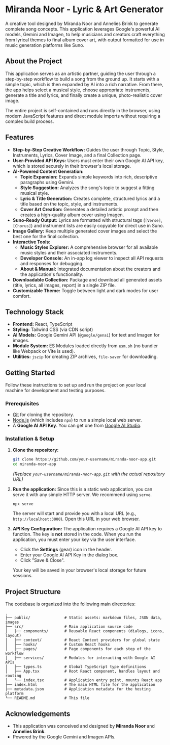 # Miranda Noor - Lyric & Art Generator

A creative tool designed by Miranda Noor and Annelies Brink to generate complete song concepts. This application leverages Google's powerful AI models, Gemini and Imagen, to help musicians and creators craft everything from lyrical themes to final album cover art, with output formatted for use in music generation platforms like Suno.

## About the Project

This application serves as an artistic partner, guiding the user through a step-by-step workflow to build a song from the ground up. It starts with a simple topic, which is then expanded by AI into a rich narrative. From there, the app helps select a musical style, choose appropriate instruments, generate a title and lyrics, and finally create a unique, photo-realistic cover image.

The entire project is self-contained and runs directly in the browser, using modern JavaScript features and direct module imports without requiring a complex build process.

## Features

- **Step-by-Step Creative Workflow:** Guides the user through Topic, Style, Instruments, Lyrics, Cover Image, and a final Collection page.
- **User-Provided API Keys:** Users must enter their own Google AI API key, which is stored securely in their browser's local storage.
- **AI-Powered Content Generation:**
  - **Topic Expansion:** Expands simple keywords into rich, descriptive paragraphs using Gemini.
  - **Style Suggestion:** Analyzes the song's topic to suggest a fitting musical style.
  - **Lyric & Title Generation:** Creates complete, structured lyrics and a title based on the topic, style, and instruments.
  - **Cover Art Creation:** Generates a detailed artistic prompt and then creates a high-quality album cover using Imagen.
- **Suno-Ready Output:** Lyrics are formatted with structural tags (`[Verse]`, `[Chorus]`) and instrument lists are easily copyable for direct use in Suno.
- **Image Gallery:** Keep multiple generated cover images and select the best one for the final collection.
- **Interactive Tools:**
  - **Music Styles Explorer:** A comprehensive browser for all available music styles and their associated instruments.
  - **Developer Console:** An in-app log viewer to inspect all API requests and responses for debugging.
  - **About & Manual:** Integrated documentation about the creators and the application's functionality.
- **Downloadable Collection:** Package and download all generated assets (title, lyrics, all images, report) in a single ZIP file.
- **Customizable Theme:** Toggle between light and dark modes for user comfort.

## Technology Stack

- **Frontend:** React, TypeScript
- **Styling:** Tailwind CSS (via CDN script)
- **AI Models:** Google Gemini API (`@google/genai`) for text and Imagen for images.
- **Module System:** ES Modules loaded directly from `esm.sh` (no bundler like Webpack or Vite is used).
- **Utilities:** `jszip` for creating ZIP archives, `file-saver` for downloading.

## Getting Started

Follow these instructions to set up and run the project on your local machine for development and testing purposes.

### Prerequisites

- [Git](https://git-scm.com/) for cloning the repository.
- [Node.js](https://nodejs.org/en/) (which includes `npx`) to run a simple local web server.
- A **Google AI API Key**. You can get one from [Google AI Studio](https://aistudio.google.com/app/apikey).

### Installation & Setup

1.  **Clone the repository:**
    ```sh
    git clone https://github.com/your-username/miranda-noor-app.git
    cd miranda-noor-app
    ```
    *(Replace `your-username/miranda-noor-app.git` with the actual repository URL)*

2.  **Run the application:**
    Since this is a static web application, you can serve it with any simple HTTP server. We recommend using `serve`.
    ```sh
    npx serve
    ```
    The server will start and provide you with a local URL (e.g., `http://localhost:3000`). Open this URL in your web browser.

3.  **API Key Configuration:**
    The application requires a Google AI API key to function. The key is **not** stored in the code. When you run the application, you must enter your key via the user interface.

    - Click the **Settings** (gear) icon in the header.
    - Enter your Google AI API Key in the dialog box.
    - Click "Save & Close".

    Your key will be saved in your browser's local storage for future sessions.

## Project Structure

The codebase is organized into the following main directories:

```
.
├── public/               # Static assets: markdown files, JSON data, images
├── src/                  # Main application source code
│   ├── components/       # Reusable React components (dialogs, icons, layout)
│   ├── context/          # React Context providers for global state
│   ├── hooks/            # Custom React hooks
│   ├── pages/            # Page components for each step of the workflow
│   ├── services/         # Modules for interacting with Google AI APIs
│   ├── types.ts          # Global TypeScript type definitions
│   ├── App.tsx           # Root React component, handles layout and routing
│   └── index.tsx         # Application entry point, mounts React app
├── index.html            # The main HTML file for the application
├── metadata.json         # Application metadata for the hosting platform
└── README.md             # This file
```

## Acknowledgements

- This application was conceived and designed by **Miranda Noor** and **Annelies Brink**.
- Powered by the Google Gemini and Imagen APIs.